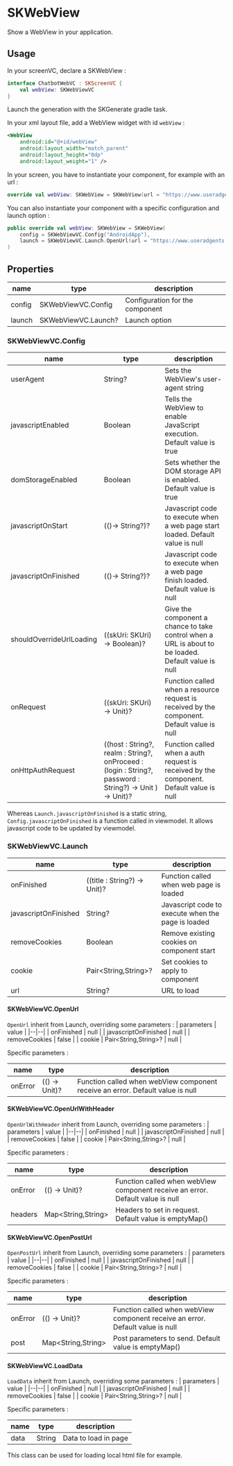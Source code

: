 # SKWebView

Show a WebView in your application.

## Usage

In your screenVC, declare a SKWebView : 

```kotlin
interface ChatbotWebVC : SKScreenVC {
    val webView: SKWebViewVC
}
```


Launch the generation with the SKGenerate gradle task.

In your xml layout file,  add a WebView widget with id `webView` :

```xml
<WebView
    android:id="@+id/webView"
    android:layout_width="match_parent"
    android:layout_height="0dp"
    android:layout_weight="1" />
```

In your screen, you have to instantiate your component, for example with an url : 

```kotlin
override val webView: SKWebView = SKWebView(url = "https://www.useradgents.com/")
```

You can also instantiate your component with a specific configuration and launch option : 

```kotlin
public override val webView: SKWebView = SKWebView(
    config = SKWebViewVC.Config("AndroidApp"),
    launch = SKWebViewVC.Launch.OpenUrl(url = "https://www.useradgents.com/")
)
```

## Properties

| name | type | description |  
|--|--|--|
| config | SKWebViewVC.Config | Configuration for the component |
| launch | SKWebViewVC.Launch? | Launch option | 


### SKWebViewVC.Config

| name | type | description |
|--|--|--|
| userAgent | String? | Sets the WebView's user-agent string |
| javascriptEnabled | Boolean | Tells the WebView to enable JavaScript execution. Default value is true
| domStorageEnabled | Boolean | Sets whether the DOM storage API is enabled. Default value is true |
| javascriptOnStart | (()-> String?)? | Javascript code to execute when a web page start loaded. Default value is null |
| javascriptOnFinished | (()-> String?)? | Javascript code to execute when a web page finish loaded. Default value is null |
| shouldOverrideUrlLoading | ((skUri: SKUri) -> Boolean)? | Give the component a chance to take control when a URL is about to be loaded. Default value is null |
| onRequest | ((skUri: SKUri) -> Unit)? | Function called when a resource request is received by the component. Default value is null |
| onHttpAuthRequest | ((host : String?, realm : String?, onProceed : (login : String?, password : String?) -> Unit ) -> Unit)? | Function called when a auth request is received by the component. Default value is null |

Whereas `Launch.javascriptOnFinished` is a static string, `Config.javascriptOnFinished` is a function called in viewmodel. It allows javascript code to be updated by viewmodel. 

### SKWebViewVC.Launch
| name | type | description |
|--|--|--|
| onFinished | ((title : String?) -> Unit)? | Function called when web page is loaded |
| javascriptOnFinished |  String? | Javascript code to execute when the page is loaded |
| removeCookies | Boolean | Remove existing cookies on component start |
| cookie | Pair<String,String>? | Set cookies to apply to component | 
| url | String? | URL to load | 

#### SKWebViewVC.OpenUrl
`OpenUrl` inherit from Launch, overriding some parameters : 
| parameters | value | 
|--|--|
| onFinished | null |
| javascriptOnFinished |  null |
| removeCookies | false |
| cookie | Pair<String,String>? | null |

Specific parameters : 

| name | type | description |
|--|--|--|
| onError | (() -> Unit)? | Function called when webView component receive an error. Default value is null| 

#### SKWebViewVC.OpenUrlWithHeader
`OpenUrlWithHeader` inherit from Launch, overriding some parameters :
| parameters | value |
|--|--|
| onFinished | null |
| javascriptOnFinished |  null |
| removeCookies | false |
| cookie | Pair<String,String>? | null |

Specific parameters :

| name | type | description |
|--|--|--|
| onError | (() -> Unit)? | Function called when webView component receive an error. Default value is null |
| headers | Map<String,String> | Headers to set in request. Default value is emptyMap() |

#### SKWebViewVC.OpenPostUrl
`OpenPostUrl` inherit from Launch, overriding some parameters :
| parameters | value |
|--|--|
| onFinished | null |
| javascriptOnFinished |  null |
| removeCookies | false |
| cookie | Pair<String,String>? | null |

Specific parameters :

| name | type | description |
|--|--|--|
| onError | (() -> Unit)? | Function called when webView component receive an error. Default value is null |
| post | Map<String,String> | Post parameters to send. Default value is emptyMap() |


#### SKWebViewVC.LoadData 
`LoadData` inherit from Launch, overriding some parameters :
| parameters | value |
|--|--|
| onFinished | null |
| javascriptOnFinished |  null |
| removeCookies | false |
| cookie | Pair<String,String>? | null |

Specific parameters :

| name | type | description |
|--|--|--|
| data | String | Data to load in page |

This class can be used for loading local html file for example.